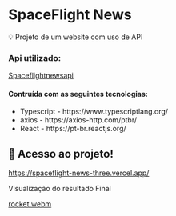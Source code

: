 # SpaceFlight News

💡 Projeto de um website com uso de API

<h3>Api utilizado:</h3>
<a href="https://www.spaceflightnewsapi.net/">Spaceflightnewsapi</a>
<h4>Contruída com as seguintes tecnologias:</h4>
<ul>
  <li>Typescript - https://www.typescriptlang.org/</li>
  <li>axios - https://axios-http.com/ptbr/</li>
  <li>React - https://pt-br.reactjs.org/</li>
</ul>


## 📁 Acesso ao projeto!
https://spaceflight-news-three.vercel.app/

<p>Visualização do resultado Final</p>

[rocket.webm](https://user-images.githubusercontent.com/100879182/203846423-d8c5297c-6ab7-4d5c-ad54-155097e8fc88.webm)
